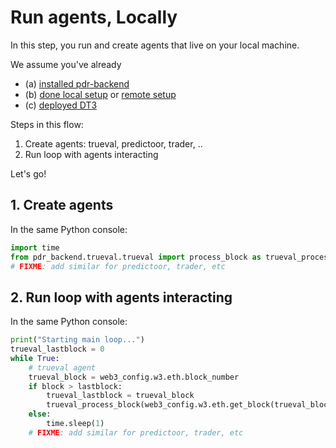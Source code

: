 <!--
Copyright 2023 Ocean Protocol Foundation
SPDX-License-Identifier: Apache-2.0
-->

# Run agents, Locally

In this step, you run and create agents that live on your local machine.

We assume you've already
- (a) [installed pdr-backend](install.md)
- (b) [done local setup](setup-local.md) or [remote setup](setup-remote.md)
- (c) [deployed DT3](deploy-dt3.md)

Steps in this flow:
1. Create agents: trueval, predictoor, trader, ..
2. Run loop with agents interacting

Let's go!

## 1. Create agents

In the same Python console:
```python
import time
from pdr_backend.trueval.trueval import process_block as trueval_process_block
# FIXME: add similar for predictoor, trader, etc
```


## 2. Run loop with agents interacting

In the same Python console:
```python
print("Starting main loop...")
trueval_lastblock = 0
while True:
    # trueval agent
    trueval_block = web3_config.w3.eth.block_number
    if block > lastblock:
        trueval_lastblock = trueval_block
        trueval_process_block(web3_config.w3.eth.get_block(trueval_block, full_transactions=False))
    else:
        time.sleep(1)
    # FIXME: add similar for predictoor, trader, etc
```

